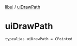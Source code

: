 [libui](README.md) / [uiDrawPath](ui-draw-path.md)

# uiDrawPath

`typealias uiDrawPath = CPointed`
